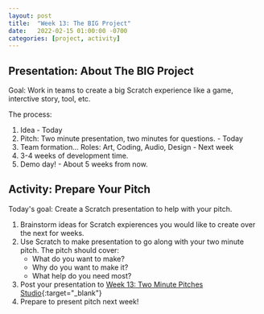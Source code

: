 ```yaml
---
layout: post
title:  "Week 13: The BIG Project"
date:   2022-02-15 01:00:00 -0700
categories: [project, activity]
---
```


## Presentation: About The BIG Project

Goal: Work in teams to create a big Scratch experience like a game, interctive story, tool, etc.

The process:
1. Idea - Today
2. Pitch: Two minute presentation, two minutes for questions. - Today
3. Team formation... Roles: Art, Coding, Audio, Design - Next week
5. 3-4 weeks of development time.
6. Demo day! - About 5 weeks from now.

## Activity: Prepare Your Pitch

Today's goal: Create a Scratch presentation to help with your pitch.

1. Brainstorm ideas for Scratch expierences you would like to create over the next for weeks.
2. Use Scratch to make presentation to go along with your two minute pitch. The pitch should cover:
    * What do you want to make?
    * Why do you want to make it?
    * What help do you need most?
3. Post your presentation to [Week 13: Two Minute Pitches Studio](https://scratch.mit.edu/studios/31108052){:target="_blank"}
4. Prepare to present pitch next week!

 
